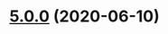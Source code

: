 # [5.0.0](https://github.com/textlint-ja/textlint-rule-preset-japanese/compare/v4.0.4...v5.0.0) (2020-06-10)



